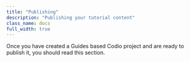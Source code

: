 ```yaml
---
title: "Publishing"
description: "Publishing your tutorial content"
class_name: docs
full_width: true
---
```


Once you have created a Guides based Codio project and are ready to publish it, you should read this section.